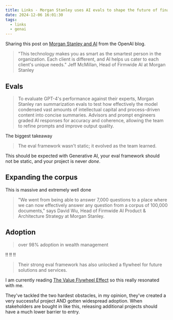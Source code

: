 ```yaml
---
title: Links - Morgan Stanley uses AI evals to shape the future of financial services
date: 2024-12-06 16:01:30
tags:
  - links
  - genai
---
```


Sharing this post on [Morgan Stanley and AI](https://openai.com/index/morgan-stanley/) from the OpenAI blog.

> "This technology makes you as smart as the smartest person in the organization. Each client is different, and AI helps us cater to each client's unique needs."
> Jeff McMillan, Head of Firmwide AI at Morgan Stanley

## Evals

> To evaluate GPT-4's performance against their experts, Morgan Stanley ran summarization evals to test how effectively the model condensed vast amounts of intellectual capital and process-driven content into concise summaries. Advisors and prompt engineers graded AI responses for accuracy and coherence, allowing the team to refine prompts and improve output quality.

The biggest takeaway

> The eval framework wasn't static; it evolved as the team learned.

This should be expected with Generative AI, your eval framework should not be static, and your project is never _done_.

## Expanding the corpus

This is massive and extremely well done

> "We went from being able to answer 7,000 questions to a place where we can now effectively answer any question from a corpus of 100,000 documents," says David Wu, Head of Firmwide AI Product & Architecture Strategy at Morgan Stanley.

## Adoption

> over 98% adoption in wealth management

!! !! !!

> Their strong eval framework has also unlocked a flywheel for future solutions and services.

I am currently reading [The Value Flywheel Effect](https://itrevolution.com/product/the-value-flywheel-effect/) so this really resonated with me.

They've tackled the two hardest obstacles, in my opinion, they've created a very successful project AND gotten widespread adoption. When stakeholders are bought in like this, releasing additional projects should have a much lower barrier to entry.
